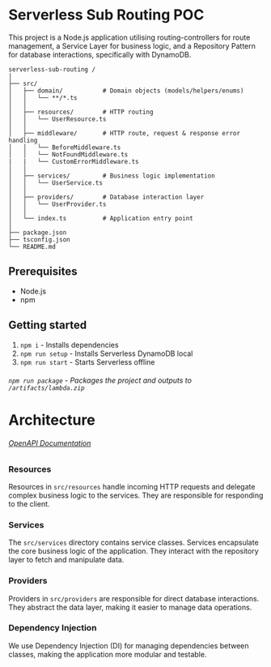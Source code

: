 # Serverless Sub Routing POC

This project is a Node.js application utilising routing-controllers for route management, a Service Layer for business logic, and a Repository Pattern for database interactions, specifically with DynamoDB.

```
serverless-sub-routing /
│
├── src/
│   ├── domain/           # Domain objects (models/helpers/enums)
│   │   └── **/*.ts
│   │
│   ├── resources/        # HTTP routing
│   │   └── UserResource.ts
│   │
│   ├── middleware/       # HTTP route, request & response error handling
│   │   └── BeforeMiddleware.ts
│   │   └── NotFoundMiddleware.ts
|   |   └── CustomErrorMiddleware.ts
│   │
│   ├── services/         # Business logic implementation
│   │   └── UserService.ts
│   │
│   ├── providers/        # Database interaction layer
│   │   └── UserProvider.ts
│   │
│   └── index.ts          # Application entry point
│
├── package.json
├── tsconfig.json
└── README.md

```

## Prerequisites

- Node.js
- npm

## Getting started

1. `npm i` - Installs dependencies
2. `npm run setup` - Installs Serverless DynamoDB local
3. `npm run start` - Starts Serverless offline

###### `npm run package` - Packages the project and outputs to `/artifacts/lambda.zip`

# Architecture

###### [OpenAPI Documentation](https://github.com/matthew2564/serverless-sub-routing/blob/main/documentation/openapi-spec.json)

### Resources

Resources in `src/resources` handle incoming HTTP requests and delegate complex business logic to the services. They are responsible for responding to the client.

### Services

The `src/services` directory contains service classes. Services encapsulate the core business logic of the application. They interact with the repository layer to fetch and manipulate data.

### Providers

Providers in `src/providers` are responsible for direct database interactions. They abstract the data layer, making it easier to manage data operations.

### Dependency Injection

We use Dependency Injection (DI) for managing dependencies between classes, making the application more modular and testable.
